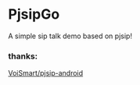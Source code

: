 # PjsipGo
A simple sip talk demo based on pjsip!

### thanks:
[VoiSmart/pjsip-android](https://github.com/VoiSmart/pjsip-android)
